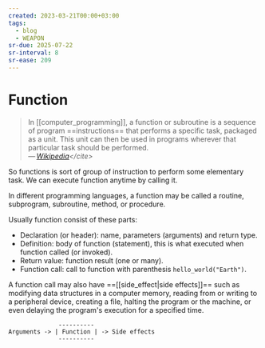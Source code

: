 ```yaml
---
created: 2023-03-21T00:00+03:00
tags:
  - blog
  - WEAPON
sr-due: 2025-07-22
sr-interval: 8
sr-ease: 209
---
```


# Function

> In [[computer_programming]], a function or subroutine is a sequence of program ==instructions== that performs a specific task, packaged as a unit. This unit can then be used in programs wherever that particular task should be performed.\
> — <cite>[Wikipedia](https://en.wikipedia.org/wiki/Function_(computer_programming))</cite>

So functions is sort of group of instruction to perform some elementary task. We can execute function anytime by calling it.

In different programming languages, a function may be called a routine, subprogram, subroutine, method, or procedure.

Usually function consist of these parts:
<br class="f">
- Declaration (or header): name, parameters (arguments) and return type.
- Definition: body of function (statement), this is what executed when function called (or invoked).
- Return value: function result (one or many).
- Function call: call to function with parenthesis `hello_world("Earth")`.

A function call may also have ==[[side_effect|side effects]]== such as modifying data structures in a computer memory, reading from or writing to a peripheral device, creating a file, halting the program or the machine, or even delaying the program's execution for a specified time.

                  ----------
    Arguments -> | Function | -> Side effects
                  ----------
